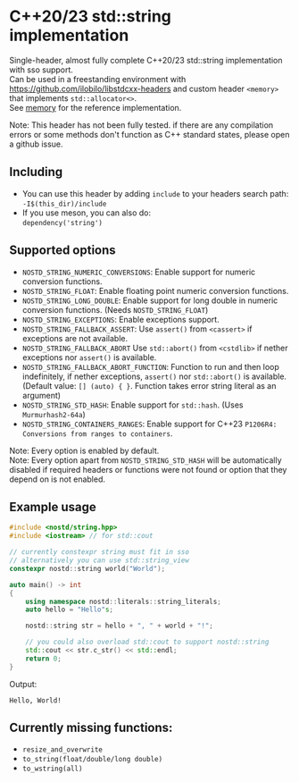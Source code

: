 # C++20/23 std::string implementation
Single-header, almost fully complete C++20/23 std::string implementation with sso support.\
Can be used in a freestanding environment with https://github.com/ilobilo/libstdcxx-headers and custom header ``<memory>`` that implements ``std::allocator<>``.\
See [memory](memory) for the reference implementation.

Note: This header has not been fully tested. if there are any compilation errors or some methods don't function as C++ standard states, please open a github issue.

## Including
* You can use this header by adding ``include`` to your headers search path:\
``-I$(this_dir)/include``
* If you use meson, you can also do:\
``dependency('string')``

## Supported options
* ``NOSTD_STRING_NUMERIC_CONVERSIONS``: Enable support for numeric conversion functions.
* ``NOSTD_STRING_FLOAT``: Enable floating point numeric conversion functions.
* ``NOSTD_STRING_LONG_DOUBLE``: Enable support for long double in numeric conversion functions. (Needs ``NOSTD_STRING_FLOAT``)
* ``NOSTD_STRING_EXCEPTIONS``: Enable exceptions support.
* ``NOSTD_STRING_FALLBACK_ASSERT``: Use ``assert()`` from ``<cassert>`` if exceptions are not available.
* ``NOSTD_STRING_FALLBACK_ABORT`` Use ``std::abort()`` from ``<cstdlib>`` if nether exceptions nor ``assert()`` is available.
* ``NOSTD_STRING_FALLBACK_ABORT_FUNCTION``: Function to run and then loop indefinitely, if nether exceptions, ``assert()`` nor ``std::abort()`` is available. (Default value: ``[] (auto) { }``. Function takes error string literal as an argument)
* ``NOSTD_STRING_STD_HASH``: Enable support for ``std::hash``. (Uses ``Murmurhash2-64a``)
* ``NOSTD_STRING_CONTAINERS_RANGES``: Enable support for C++23 ``P1206R4: Conversions from ranges to containers``.

Note: Every option is enabled by default.\
Note: Every option apart from ``NOSTD_STRING_STD_HASH`` will be automatically disabled if required headers or functions were not found or option that they depend on is not enabled.

## Example usage
```cpp
#include <nostd/string.hpp>
#include <iostream> // for std::cout

// currently constexpr string must fit in sso
// alternatively you can use std::string_view
constexpr nostd::string world("World");

auto main() -> int
{
    using namespace nostd::literals::string_literals;
    auto hello = "Hello"s;

    nostd::string str = hello + ", " + world + "!";

    // you could also overload std::cout to support nostd::string
    std::cout << str.c_str() << std::endl;
    return 0;
}
```
Output:
```
Hello, World!
```

## Currently missing functions:
* ``resize_and_overwrite``
* ``to_string(float/double/long double)``
* ``to_wstring(all)``